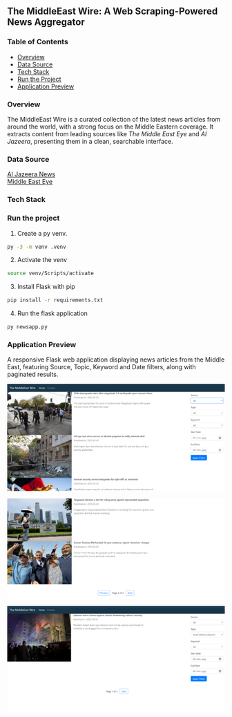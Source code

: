 ## The MiddleEast Wire: A Web Scraping-Powered News Aggregator

### Table of Contents
- [Overview](#overview)
- [Data Source](#data-source)
- [Tech Stack](#tech-stack)
- [Run the Project](#run-the-project)
- [Application Preview](#application-preview)

### Overview 

The MiddleEast Wire is a curated collection of the latest news articles from around the world, with a strong focus on the Middle Eastern coverage. It extracts content from leading sources like <i>The Middle East Eye</i> and <i>Al Jazeera</i>, presenting them in a clean, searchable interface.

### Data Source

[Al Jazeera News](https://www.aljazeera.com/news)
<br>
[Middle East Eye](https://www.middleeasteye.net/)

### Tech Stack 


### Run the project

1. Create a py venv.

```bash 
py -3 -m venv .venv
```

2. Activate the venv

```bash 
source venv/Scripts/activate
```

3. Install Flask with pip 

```bash 
pip install -r requirements.txt
```

4. Run the flask application

```bash
py newsapp.py 
```

### Application Preview 

A responsive Flask web application displaying news articles from the Middle East, featuring Source, Topic, Keyword and Date filters, along with paginated results.

![Image 1](images/newsapp1.PNG)

![Image 2](images/newsapp2.PNG)

![Image 3](images/newsapp3.PNG)
